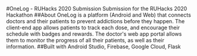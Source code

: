 #OneLog - RUHacks 2020 Submission
Submission for the RUHacks 2020 Hackathon
##About
OneLog is a platform (Android and Web) that connects doctors and their patients to prevent addictions
before they happen. The client-end app allows patients to track each dose, and encourage
their schedule with badges and rewards. The doctor's web app portal allows them to monitor
the progress of all their patients, as well as their information.
##Built with
Android Studio, Firebase, Google Cloud, Flask
